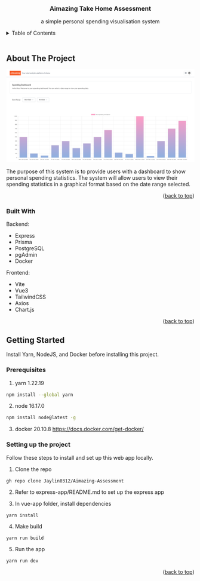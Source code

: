 <a name="readme-top"></a>

<!-- PROJECT LOGO -->
<br />
<div align="center">

  <h3 align="center">Aimazing Take Home Assessment</h3>

  <p align="center">
  a simple personal spending visualisation system
  </p>
</div>

<!-- TABLE OF CONTENTS -->
<details>
  <summary>Table of Contents</summary>
  <ol>
    <li>
      <a href="#about-the-project">About The Project</a>
      <ul>
        <li><a href="#built-with">Built With</a></li>
      </ul>
    </li>
    <li>
      <a href="#getting-started">Getting Started</a>
      <ul>
        <li><a href="#prerequisites">Prerequisites</a></li>
        <li><a href="#installation">Installation</a></li>
      </ul>
    </li>
  </ol>
</details>
<br />
<!-- ABOUT THE PROJECT -->

## About The Project

![Product Name Screen Shot][project-screenshot]

The purpose of this system is to provide users with a dashboard to show personal spending statistics. The system will allow users to view their spending statistics in a graphical format based on the date range selected.

<p align="right">(<a href="#readme-top">back to top</a>)</p>

### Built With

Backend:

- Express
- Prisma
- PostgreSQL
- pgAdmin
- Docker

Frontend:

- Vite
- Vue3
- TailwindCSS
- Axios
- Chart.js

<p align="right">(<a href="#readme-top">back to top</a>)</p>

<!-- GETTING STARTED -->

## Getting Started

Install Yarn, NodeJS, and Docker before installing this project.

### Prerequisites

1. yarn 1.22.19

```sh
npm install --global yarn
```

2. node 16.17.0

```sh
npm install node@latest -g
```

3. docker 20.10.8
   https://docs.docker.com/get-docker/

### Setting up the project

Follow these steps to install and set up this web app locally.

1. Clone the repo

```
gh repo clone Jaylin0312/Aimazing-Assessment
```

2. Refer to express-app/README.md to set up the express app

3. In vue-app folder, install dependencies

```
yarn install
```

4. Make build

```
yarn run build
```

5. Run the app

```
yarn run dev
```

<p align="right">(<a href="#readme-top">back to top</a>)</p>

[project-screenshot]: ./Projectss.png
